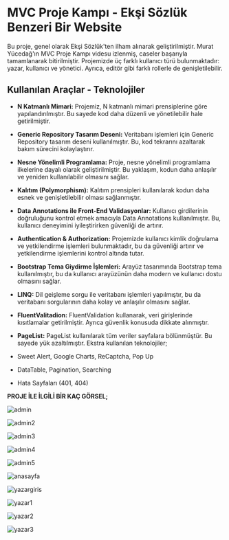 # MVC Proje Kampı - Ekşi Sözlük Benzeri Bir Website

Bu proje, genel olarak Ekşi Sözlük'ten ilham alınarak geliştirilmiştir. Murat Yücedağ'ın MVC Proje Kampı videsu izlenmiş, caseler başarıyla tamamlanarak bitirilmiştir. Projemizde üç farklı kullanıcı türü bulunmaktadır: yazar, kullanıcı ve yönetici. Ayrıca, editör gibi farklı rollerle de genişletilebilir.

## Kullanılan Araçlar - Teknolojiler

- **N Katmanlı Mimari:** Projemiz, N katmanlı mimari prensiplerine göre yapılandırılmıştır. Bu sayede kod daha düzenli ve yönetilebilir hale getirilmiştir.

- **Generic Repository Tasarım Deseni:** Veritabanı işlemleri için Generic Repository tasarım deseni kullanılmıştır. Bu, kod tekrarını azaltarak bakım sürecini kolaylaştırır.

- **Nesne Yönelimli Programlama:** Proje, nesne yönelimli programlama ilkelerine dayalı olarak geliştirilmiştir. Bu yaklaşım, kodun daha anlaşılır ve yeniden kullanılabilir olmasını sağlar.

- **Kalıtım (Polymorphism):** Kalıtım prensipleri kullanılarak kodun daha esnek ve genişletilebilir olması sağlanmıştır.

- **Data Annotations ile Front-End Validasyonlar:** Kullanıcı girdilerinin doğruluğunu kontrol etmek amacıyla Data Annotations kullanılmıştır. Bu, kullanıcı deneyimini iyileştirirken güvenliği de artırır.

- **Authentication & Authorization:** Projemizde kullanıcı kimlik doğrulama ve yetkilendirme işlemleri bulunmaktadır, bu da güvenliği artırır ve yetkilendirme işlemlerini kontrol altında tutar.
  
- **Bootstrap Tema Giydirme İşlemleri:** Arayüz tasarımında Bootstrap tema kullanılmıştır, bu da kullanıcı arayüzünün daha modern ve kullanıcı dostu olmasını sağlar.

- **LINQ:** Dil geişleme sorgu ile veritabanı işlemleri yapılmıştır, bu da veritabanı sorgularının daha kolay ve anlaşılır olmasını sağlar.

- **FluentValitadion:** FluentValidation kullanarak, veri girişlerinde kısıtlamalar getirilmiştir. Ayrıca güvenlik konusuda dikkate alınmıştır.

- **PageList:** PageList kullanılarak tüm veriler sayfalara bölünmüştür. Bu sayede yük azaltılmıştır. Ekstra kullanılan teknolojiler;

- Sweet Alert, Google Charts, ReCaptcha, Pop Up
- DataTable, Pagination, Searching
- Hata Sayfaları (401, 404)

 **PROJE İLE İLGİLİ BİR KAÇ GÖRSEL;** 

 ![admin](https://github.com/user-attachments/assets/f9fa7c6a-28d9-4a5d-9264-57ec95cae187)

![admin2](https://github.com/user-attachments/assets/dfb454b6-47b3-4f79-ad08-5e04ae348aa0)

![admin3](https://github.com/user-attachments/assets/773683eb-93df-4cfa-80a7-4679e82c3e91)

![admin4](https://github.com/user-attachments/assets/8c1f6090-87e7-4f71-af6b-e0be681799e6)

![admin5](https://github.com/user-attachments/assets/2b6e17d3-d1c1-4c40-9ad5-7eaac2dc8839)

![anasayfa](https://github.com/user-attachments/assets/94955ec2-d55d-40b3-9549-99df976bcb2e)

![yazargiris](https://github.com/user-attachments/assets/73f7ce9d-7828-42f9-92f1-12328d06691b)

![yazar1](https://github.com/user-attachments/assets/52aec98b-b705-433c-9b16-0c52eafd7d34)

![yazar2](https://github.com/user-attachments/assets/f65ef641-eda9-4510-98b9-8e9d915e31bc)

![yazar3](https://github.com/user-attachments/assets/7ef2cd38-8c8a-4be6-83b9-bc52c3befc60)



